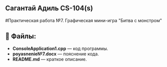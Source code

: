 ## Сагантай Адиль CS-104(s) 

#Практическая работа №7. Графическая мини-игра "Битва с монстром"

## 📝 Файлы:
- **ConsoleApplication1.cpp** — код программы.
- **poyasnenie№7.docx** — пояснение кода.
- **README.md** — краткое описание.
